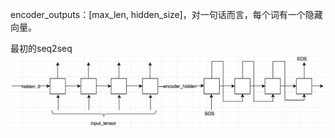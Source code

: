 encoder_outputs：[max_len, hidden_size]，对一句话而言，每个词有一个隐藏向量。

最初的seq2seq
![](https://raw.githubusercontent.com/silentcrown/encoder_decoder/master/images/basic_seq2seq.jpg)

